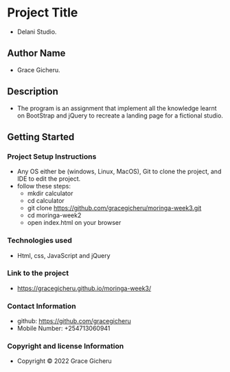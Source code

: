 # Project Title

* Delani Studio.

## Author Name

* Grace Gicheru.

## Description
* The program is an assignment that implement all the knowledge learnt on BootStrap and jQuery to recreate a landing page for a fictional studio. 

## Getting Started

### Project Setup Instructions

* Any OS either be (windows, Linux, MacOS),  Git to clone the project, and IDE to edit the project.
* follow these steps:
  * mkdir calculator
  * cd calculator
  * git clone https://github.com/gracegicheru/moringa-week3.git
  * cd moringa-week2
  * open index.html on your browser

### Technologies used

* Html, css, JavaScript and jQuery

### Link to the project

* https://gracegicheru.github.io/moringa-week3/

### Contact Information
* github: https://github.com/gracegicheru
* Mobile Number: +254713060941

### Copyright and license Information

* Copyright © 2022 Grace Gicheru

